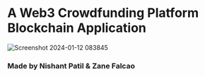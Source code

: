 #  A Web3 Crowdfunding Platform Blockchain Application
![Screenshot 2024-01-12 083845](https://github.com/LNCxNishant/project_crowdfunding/assets/112317470/4a1e0c3e-eda6-48bc-8be5-4b4b1ba8b06c)
### Made by Nishant Patil & Zane Falcao

